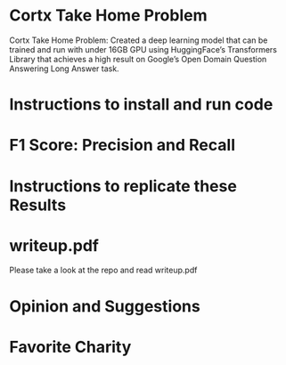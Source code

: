 # Cortx Take Home Problem
Cortx Take Home Problem: Created a deep learning model that can be trained and run with under 16GB GPU using HuggingFace’s Transformers Library that achieves a high result on Google’s Open Domain Question Answering Long Answer task.

# Instructions to install and run code

# F1 Score: Precision and Recall

# Instructions to replicate these Results

# writeup.pdf
Please take a look at the repo and read writeup.pdf

# Opinion and Suggestions

# Favorite Charity
